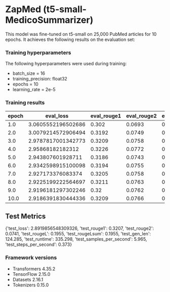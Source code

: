 # ZapMed (t5-small-MedicoSummarizer)

This model was fine-tuned on t5-small on 25,000 PubMed articles for 10 epochs.
It achieves the following results on the evaluation set:

### Training hyperparameters

The following hyperparameters were used during training:
- batch_size = 16
- training_precision: float32
- epochs = 10
- learning_rate = 2e-5

### Training results

|epoch|eval_loss         |eval_rouge1|eval_rouge2|eval_rougeL|eval_rougeLsum|eval_gen_len|
|-----|------------------|-----------|-----------|-----------|--------------|------------|
|1.0  |3.0605552196502686|0.302      |0.0693     |0.1841     |0.1842        |116.916     |
|2.0  |3.0079214572906494|0.3192     |0.0749     |0.1943     |0.1944        |122.076     |
|3.0  |2.9787817001342773|0.3209     |0.0758     |0.1957     |0.1958        |122.95      |
|4.0  |2.95868182182312  |0.3226     |0.0772     |0.1978     |0.1978        |123.593     |
|5.0  |2.943807601928711 |0.3186     |0.0743     |0.1959     |0.1959        |123.822     |
|6.0  |2.9342598915100098|0.3194     |0.0755     |0.1962     |0.1961        |123.834     |
|7.0  |2.927173376083374 |0.3205     |0.0758     |0.1967     |0.1968        |123.967     |
|8.0  |2.9225199222564697|0.3211     |0.0763     |0.1974     |0.1975        |124.178     |
|9.0  |2.9196181297302246|0.32       |0.0762     |0.1964     |0.1964        |124.136     |
|10.0 |2.9186391830444336|0.3209     |0.0766     |0.1965     |0.1965        |124.115     |

## Test Metrics
{'test_loss': 2.8919856548309326,
 'test_rouge1': 0.3207,
 'test_rouge2': 0.0741,
 'test_rougeL': 0.1955,
 'test_rougeLsum': 0.1955,
 'test_gen_len': 124.285,
 'test_runtime': 335.298,
 'test_samples_per_second': 5.965,
 'test_steps_per_second': 0.373}


### Framework versions

- Transformers 4.35.2
- TensorFlow 2.15.0
- Datasets 2.16.1
- Tokenizers 0.15.0
